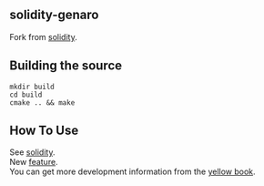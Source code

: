 ## solidity-genaro 

Fork from [solidity](https://github.com/ethereum/solidity/tree/v0.4.24).

## Building the source

    mkdir build
    cd build
    cmake .. && make
    
## How To Use

See [solidity](https://solidity.readthedocs.io/en/v0.4.24).  
New [feature](https://gnxtech.io/en/).  
You can get more development information from the [yellow book](https://github.com/GenaroNetwork/genaro-document).
